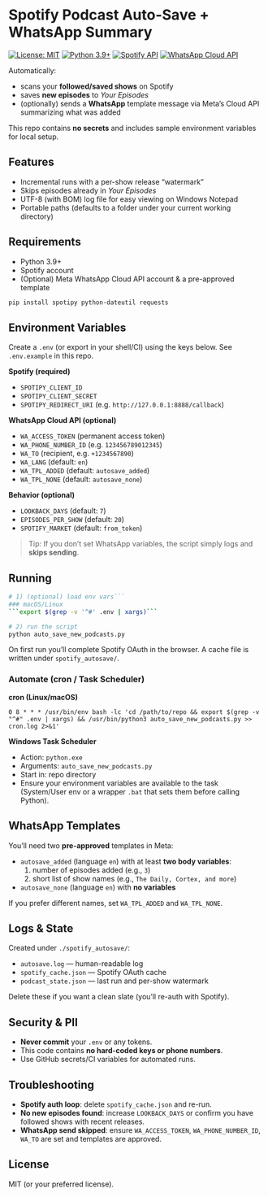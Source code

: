 # Spotify Podcast Auto-Save + WhatsApp Summary

[![License: MIT](https://img.shields.io/badge/License-MIT-yellow.svg)](LICENSE)
[![Python 3.9+](https://img.shields.io/badge/python-3.9%2B-blue.svg)](https://www.python.org/downloads/)
[![Spotify API](https://img.shields.io/badge/Spotify-API-brightgreen)](https://developer.spotify.com/)
[![WhatsApp Cloud API](https://img.shields.io/badge/Meta-WhatsApp%20Cloud%20API-lightgrey)](https://developers.facebook.com/docs/whatsapp/cloud-api)

Automatically:
- scans your **followed/saved shows** on Spotify  
- saves **new episodes** to *Your Episodes*  
- (optionally) sends a **WhatsApp** template message via Meta’s Cloud API summarizing what was added


This repo contains **no secrets** and includes sample environment variables for local setup.

## Features
- Incremental runs with a per-show release “watermark”
- Skips episodes already in *Your Episodes*
- UTF-8 (with BOM) log file for easy viewing on Windows Notepad
- Portable paths (defaults to a folder under your current working directory)

## Requirements
- Python 3.9+
- Spotify account
- (Optional) Meta WhatsApp Cloud API account & a pre-approved template

```bash
pip install spotipy python-dateutil requests
```

## Environment Variables

Create a `.env` (or export in your shell/CI) using the keys below. See `.env.example` in this repo.

**Spotify (required)**
- `SPOTIPY_CLIENT_ID`
- `SPOTIPY_CLIENT_SECRET`
- `SPOTIPY_REDIRECT_URI` (e.g. `http://127.0.0.1:8888/callback`)

**WhatsApp Cloud API (optional)**
- `WA_ACCESS_TOKEN` (permanent access token)
- `WA_PHONE_NUMBER_ID` (e.g. `123456789012345`)
- `WA_TO` (recipient, e.g. `+1234567890`)
- `WA_LANG` (default: `en`)
- `WA_TPL_ADDED` (default: `autosave_added`)
- `WA_TPL_NONE` (default: `autosave_none`)

**Behavior (optional)**
- `LOOKBACK_DAYS` (default: `7`)
- `EPISODES_PER_SHOW` (default: `20`)
- `SPOTIFY_MARKET` (default: `from_token`)

> Tip: If you don’t set WhatsApp variables, the script simply logs and **skips sending**.

## Running

```bash
# 1) (optional) load env vars```
### macOS/Linux
```export $(grep -v '^#' .env | xargs)```

# 2) run the script
python auto_save_new_podcasts.py
```

On first run you’ll complete Spotify OAuth in the browser. A cache file is written under `spotify_autosave/`.

### Automate (cron / Task Scheduler)

**cron (Linux/macOS)**
```
0 8 * * * /usr/bin/env bash -lc 'cd /path/to/repo && export $(grep -v "^#" .env | xargs) && /usr/bin/python3 auto_save_new_podcasts.py >> cron.log 2>&1'
```

**Windows Task Scheduler**
- Action: `python.exe`  
- Arguments: `auto_save_new_podcasts.py`  
- Start in: repo directory  
- Ensure your environment variables are available to the task (System/User env or a wrapper `.bat` that sets them before calling Python).

## WhatsApp Templates

You’ll need two **pre-approved** templates in Meta:
- `autosave_added` (language `en`) with at least **two body variables**:
  1. number of episodes added (e.g., `3`)
  2. short list of show names (e.g., `The Daily, Cortex, and more`)
- `autosave_none` (language `en`) with **no variables**

If you prefer different names, set `WA_TPL_ADDED` and `WA_TPL_NONE`.

## Logs & State

Created under `./spotify_autosave/`:
- `autosave.log` — human-readable log
- `spotify_cache.json` — Spotify OAuth cache
- `podcast_state.json` — last run and per-show watermark

Delete these if you want a clean slate (you’ll re-auth with Spotify).

## Security & PII

- **Never commit** your `.env` or any tokens.
- This code contains **no hard-coded keys or phone numbers**.
- Use GitHub secrets/CI variables for automated runs.

## Troubleshooting

- **Spotify auth loop**: delete `spotify_cache.json` and re-run.
- **No new episodes found**: increase `LOOKBACK_DAYS` or confirm you have followed shows with recent releases.
- **WhatsApp send skipped**: ensure `WA_ACCESS_TOKEN`, `WA_PHONE_NUMBER_ID`, `WA_TO` are set and templates are approved.

## License

MIT (or your preferred license).
